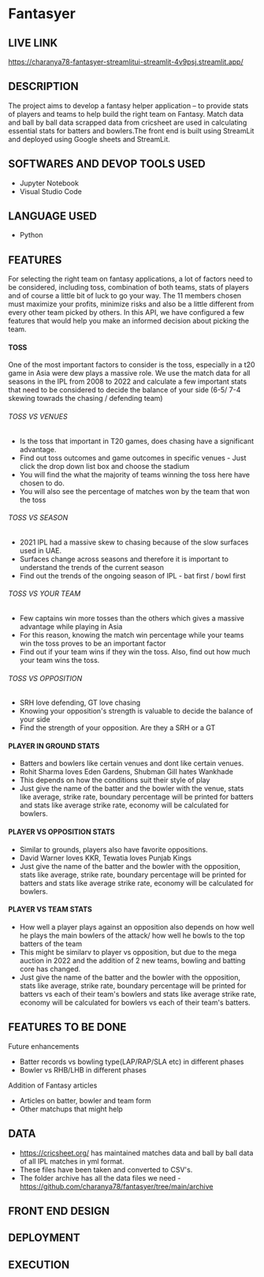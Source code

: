 # Fantasyer

## LIVE LINK

https://charanya78-fantasyer-streamlitui-streamlit-4v9psj.streamlit.app/

## DESCRIPTION 

The project aims to develop a fantasy helper application – to provide stats of players and teams to help build the right team on Fantasy. Match data and ball by ball data scrapped data from cricsheet are used in calculating essential stats for batters and bowlers.The front end is built using StreamLit and deployed using Google sheets and StreamLit.

## SOFTWARES AND DEVOP TOOLS USED

- Jupyter Notebook
- Visual Studio Code

## LANGUAGE USED

- Python

## FEATURES

For selecting the right team on fantasy applications, a lot of factors need to be considered, including toss, combination of both teams, stats of players and of course a little bit of luck to go your way. The 11 members chosen must maximize your profits, minimize risks and also be a little different from every other team picked by others. In this API, we have configured a few features that would help you make an informed decision about picking the team.

#### TOSS

One of the most important factors to consider is the toss, especially in a t20 game in Asia were dew plays a massive role. We use the match data for all seasons in the IPL from 2008 to 2022 and calculate a few important stats that need to be considered to decide the balance of your side (6-5/ 7-4 skewing towrads the chasing / defending team)

###### TOSS VS VENUES
- Is the toss that important in T20 games, does chasing have a significant advantage.
- Find out toss outcomes and game outcomes in specific venues - Just click the drop down list box and choose the stadium
- You will find the what the majority of teams winning the toss here have chosen to do. 
- You will also see the percentage of matches won by the team that won the toss

###### TOSS VS SEASON
- 2021 IPL had a massive skew to chasing because of the slow surfaces used in UAE.
- Surfaces change across seasons and therefore it is important to understand the trends of the current season
- Find out the trends of the ongoing season of IPL - bat first / bowl first

###### TOSS VS YOUR TEAM
- Few captains win more tosses than the others which gives a massive advantage while playing in Asia
- For this reason, knowing the match win percentage while your teams win the toss proves to be an important factor
- Find out if your team wins if they win the toss. Also, find out how much your team wins the toss.

###### TOSS VS OPPOSITION
- SRH love defending, GT love chasing
- Knowing your opposition's strength is valuable to decide the balance of your side
- Find the strength of your opposition. Are they a SRH or a GT

#### PLAYER IN GROUND STATS
- Batters and bowlers like certain venues and dont like certain venues. 
- Rohit Sharma loves Eden Gardens, Shubman Gill hates Wankhade
- This depends on how the conditions suit their style of play
- Just give the name of the batter and the bowler with the venue, stats like average, strike rate, boundary percentage will be printed for batters and stats like average strike rate, economy will be calculated for bowlers.

#### PLAYER VS OPPOSITION STATS

- Similar to grounds, players also have favorite oppositions.
- David Warner loves KKR, Tewatia loves Punjab Kings
- Just give the name of the batter and the bowler with the opposition, stats like average, strike rate, boundary percentage will be printed for batters and stats like average strike rate, economy will be calculated for bowlers.

#### PLAYER VS TEAM STATS

- How well a player plays against an opposition also depends on how well he plays the main bowlers of the attack/ how well he bowls to the top batters of the team
- This might be similarv to player vs opposition, but due to the mega auction in 2022 and the addition of 2 new teams, bowling and batting core has changed.
- Just give the name of the batter and the bowler with the opposition, stats like average, strike rate, boundary percentage will be printed for batters vs each of their team's bowlers and stats like average strike rate, economy will be calculated for bowlers vs each of their team's batters.


## FEATURES TO BE DONE

Future enhancements
- Batter records vs bowling type(LAP/RAP/SLA etc) in different phases
- Bowler vs RHB/LHB in different phases

Addition of Fantasy articles
- Articles on batter, bowler and team form
- Other matchups that might help

## DATA

- https://cricsheet.org/ has maintained matches data and ball by ball data of all IPL matches in yml format. 
- These files have been taken and converted to CSV's. 
- The folder archive has all the data files we need - https://github.com/charanya78/fantasyer/tree/main/archive

## FRONT END DESIGN


## DEPLOYMENT


## EXECUTION 


